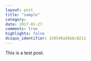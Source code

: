 ```yaml
---
layout: post
title: "sample"
category: 
date: 2017-01-27
comments: true
highlights: false
disqus_identifier: 329548a56bbc8211
---
```


This is a test post.